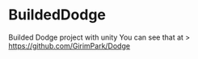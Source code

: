 # BuildedDodge
Builded Dodge project with unity
You can see that at > https://github.com/GirimPark/Dodge
